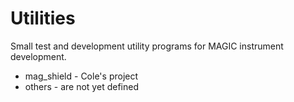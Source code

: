 # Utilities

Small test and development utility programs for MAGIC instrument development.

* mag_shield - Cole's project
* others - are not yet defined

